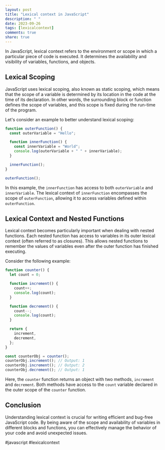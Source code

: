 ```yaml
---
layout: post
title: "Lexical context in JavaScript"
description: " "
date: 2023-09-26
tags: [lexicalcontext]
comments: true
share: true
---
```


In JavaScript, lexical context refers to the environment or scope in which a particular piece of code is executed. It determines the availability and visibility of variables, functions, and objects.

## Lexical Scoping

JavaScript uses lexical scoping, also known as static scoping, which means that the scope of a variable is determined by its location in the code at the time of its declaration. In other words, the surrounding block or function defines the scope of variables, and this scope is fixed during the run-time of the program.

Let's consider an example to better understand lexical scoping:

```javascript
function outerFunction() {
  const outerVariable = "Hello";

  function innerFunction() {
    const innerVariable = "World";
    console.log(outerVariable + " " + innerVariable);
  }

  innerFunction();
}

outerFunction();
```

In this example, the `innerFunction` has access to both `outerVariable` and `innerVariable`. The lexical context of `innerFunction` encompasses the scope of `outerFunction`, allowing it to access variables defined within `outerFunction`.

## Lexical Context and Nested Functions

Lexical context becomes particularly important when dealing with nested functions. Each nested function has access to variables in its outer lexical context (often referred to as closures). This allows nested functions to remember the values of variables even after the outer function has finished executing.

Consider the following example:

```javascript
function counter() {
  let count = 0;

  function increment() {
    count++;
    console.log(count);
  }

  function decrement() {
    count--;
    console.log(count);
  }

  return {
    increment,
    decrement,
  };
}

const counterObj = counter();
counterObj.increment(); // Output: 1
counterObj.increment(); // Output: 2
counterObj.decrement(); // Output: 1
```

Here, the `counter` function returns an object with two methods, `increment` and `decrement`. Both methods have access to the `count` variable declared in the outer scope of the `counter` function.

## Conclusion

Understanding lexical context is crucial for writing efficient and bug-free JavaScript code. By being aware of the scope and availability of variables in different blocks and functions, you can effectively manage the behavior of your code and avoid unexpected issues.

#javascript #lexicalcontext
